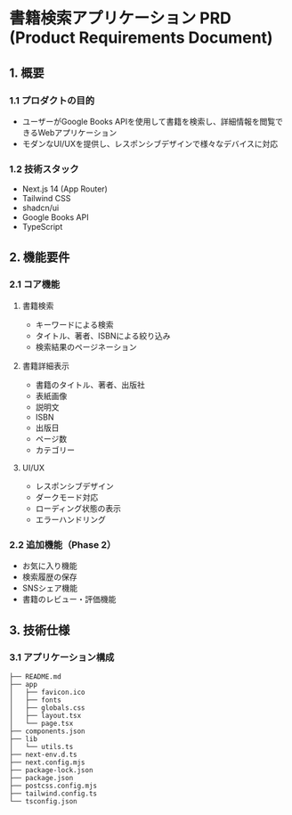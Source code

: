 # 書籍検索アプリケーション PRD (Product Requirements Document)

## 1. 概要

### 1.1 プロダクトの目的
- ユーザーがGoogle Books APIを使用して書籍を検索し、詳細情報を閲覧できるWebアプリケーション
- モダンなUI/UXを提供し、レスポンシブデザインで様々なデバイスに対応

### 1.2 技術スタック
- Next.js 14 (App Router)
- Tailwind CSS
- shadcn/ui
- Google Books API
- TypeScript

## 2. 機能要件

### 2.1 コア機能
1. 書籍検索
   - キーワードによる検索
   - タイトル、著者、ISBNによる絞り込み
   - 検索結果のページネーション

2. 書籍詳細表示
   - 書籍のタイトル、著者、出版社
   - 表紙画像
   - 説明文
   - ISBN
   - 出版日
   - ページ数
   - カテゴリー

3. UI/UX
   - レスポンシブデザイン
   - ダークモード対応
   - ローディング状態の表示
   - エラーハンドリング

### 2.2 追加機能（Phase 2）
- お気に入り機能
- 検索履歴の保存
- SNSシェア機能
- 書籍のレビュー・評価機能

## 3. 技術仕様

### 3.1 アプリケーション構成
```
├── README.md
├── app
│   ├── favicon.ico
│   ├── fonts
│   ├── globals.css
│   ├── layout.tsx
│   └── page.tsx
├── components.json
├── lib
│   └── utils.ts
├── next-env.d.ts
├── next.config.mjs
├── package-lock.json
├── package.json
├── postcss.config.mjs
├── tailwind.config.ts
└── tsconfig.json

```
